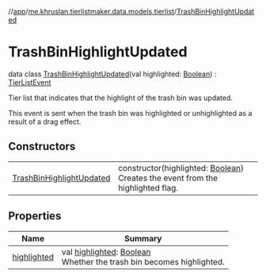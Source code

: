 //[app](../../../index.md)/[me.khruslan.tierlistmaker.data.models.tierlist](../index.md)/[TrashBinHighlightUpdated](index.md)

# TrashBinHighlightUpdated

data class [TrashBinHighlightUpdated](index.md)(val highlighted: [Boolean](https://kotlinlang.org/api/latest/jvm/stdlib/kotlin/-boolean/index.html)) : [TierListEvent](../-tier-list-event/index.md)

Tier list that indicates that the highlight of the trash bin was updated.

This event is sent when the trash bin was highlighted or unhighlighted as a result of a drag effect.

## Constructors

| | |
|---|---|
| [TrashBinHighlightUpdated](-trash-bin-highlight-updated.md) | constructor(highlighted: [Boolean](https://kotlinlang.org/api/latest/jvm/stdlib/kotlin/-boolean/index.html))<br>Creates the event from the highlighted flag. |

## Properties

| Name | Summary |
|---|---|
| [highlighted](highlighted.md) | val [highlighted](highlighted.md): [Boolean](https://kotlinlang.org/api/latest/jvm/stdlib/kotlin/-boolean/index.html)<br>Whether the trash bin becomes highlighted. |
